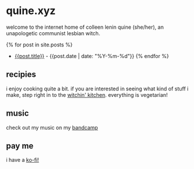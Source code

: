 # quine.xyz

welcome to the internet home of colleen lenin quine (she/her), an unapologetic
communist lesbian witch.

{% for post in site.posts %}
- [{{post.title}}]({{post.url}}) - {{post.date | date: "%Y-%m-%d"}}
{% endfor %}

## recipies

i enjoy cooking quite a bit. if you are interested in seeing what kind of stuff i make, step right in to the [witchin' kitchen](./recipes.md). everything is vegetarian!

## music

check out my music on my [bandcamp](https://clquine.bandcamp.com)

## pay me

i have a [ko-fi!](ko-fi.com/neonpixii)
